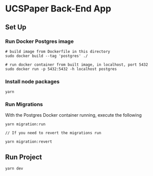 # UCSPaper Back-End App

## Set Up

### Run Docker Postgres image

```
# build image from Dockerfile in this directory
sudo docker build --tag 'postgres' ./

# run docker container from built image, in localhost, port 5432
sudo docker run -p 5432:5432 -h localhost postgres
```

### Install node packages

```
yarn
```

### Run Migrations

With the Postgres Docker container running, execute the following

```
yarn migration:run

// If you need to revert the migrations run

yarn migration:revert
```

## Run Project

```
yarn dev
```
